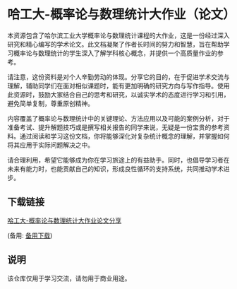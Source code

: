 # 哈工大-概率论与数理统计大作业（论文）

本资源包含了哈尔滨工业大学概率论与数理统计课程的大作业，这是一份经过深入研究和精心编写的学术论文。此文档凝聚了作者长时间的努力和智慧，旨在帮助学习概率论与数理统计的学生深入了解学科核心概念，并提供一个高质量作业的参考。

请注意，这份资料是对个人辛勤劳动的体现。分享它的目的，在于促进学术交流与理解，辅助同学们在面对相似课题时，能有更加明确的研究方向与写作指导。使用此资源时，鼓励大家结合自己的思考和研究，以诚实学术的态度进行学习和引用，避免简单复制，尊重原创精神。

内容覆盖了概率论与数理统计中的关键理论、方法应用以及可能的案例分析，对于准备考试、提升解题技巧或是撰写相关报告的同学来说，无疑是一份宝贵的参考资料。通过阅读和学习这份文档，你将能够深化对复杂统计概念的理解，并掌握如何将其应用于实际问题解决之中。

请合理利用，希望它能够成为你在学习旅途上的有益助手。同时，也倡导学习者在未来有能力时，也能贡献自己的知识，形成良性循环的支持系统，共同推动学术进步。

## 下载链接
[哈工大-概率论与数理统计大作业论文分享](https://pan.quark.cn/s/644029cd79e3) 

(备用: [备用下载](https://pan.baidu.com/s/16_X9PzlhuL6ReiBSdKBchw?pwd=1234))

## 说明

该仓库仅用于学习交流，请勿用于商业用途。
